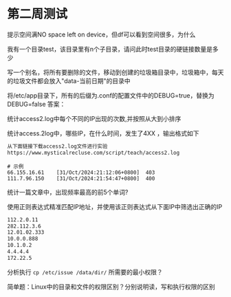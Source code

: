 # 第二周测试

提示空间满NO space left on device，但df可以看到空间很多，为什么





我有一个目录test，该目录里有n个子目录，请问此时test目录的硬链接数量是多少





写一个别名，将所有要删除的文件，移动到创建的垃圾箱目录中，垃圾箱中，每天的垃圾文件都会放入"data-当前日期"的目录中





将/etc/app目录下，所有的后缀为.conf的配置文件中的DEBUG=true，替换为DEBUG=false
答案：





统计access2.log中每个不同的IP出现的次数,并按照从大到小排序





统计access.2log中，哪些IP，在什么时间，发生了4XX ，输出格式如下

```bat
从下面链接下载access2.log文件进行实验
https://www.mysticalrecluse.com/script/teach/access2.log
```

```shell
# 示例
66.155.16.61    [31/Oct/2024:21:12:06+0800]  403 
111.7.96.150    [31/Oct/2024:21:54:47+0800]  400 
```





统计一篇文章中，出现频率最高的前5个单词?






使用正则表达式精准匹配IP地址，并使用该正则表达式从下面IP中筛选出正确的IP

```bat
112.2.0.11
282.112.3.6
12.01.02.333
10.0.0.888
10.1.0.2
4.4.4.4
172.22.5
```







分析执行 `cp /etc/issue /data/dir/` 所需要的最小权限？







简单题：Linux中的目录和文件的权限区别？分别说明读，写和执行权限的区别



